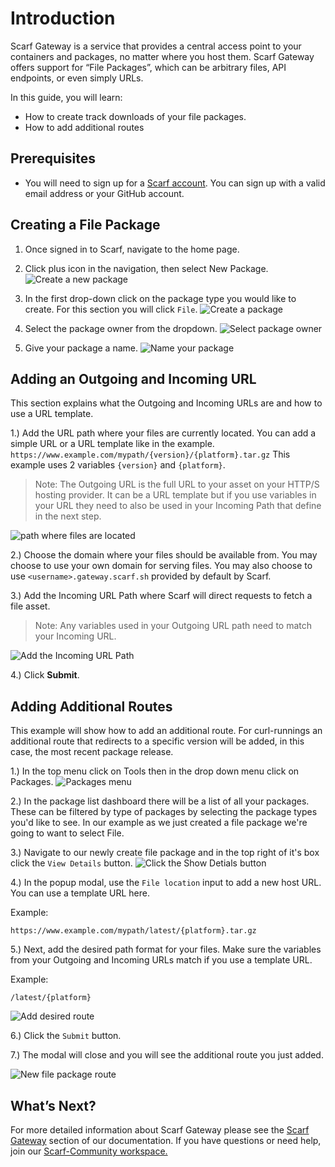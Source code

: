 # Introduction

Scarf Gateway is a service that provides a central access point to your containers and packages, no matter where you host them. Scarf Gateway offers support for “File Packages”, which can be arbitrary files, API endpoints, or even simply URLs.

In this guide, you will learn:

- How to create track downloads of your file packages.
- How to add additional routes


## Prerequisites

- You will need to sign up for a [Scarf account](https://scarf.sh/signup).
  You can sign up with a valid email address or your GitHub account.

## Creating a File Package
1. Once signed in to Scarf, navigate to the home page. 

2. Click plus icon in the navigation, then select New Package.
![Create a new package](assets/pics/qs-file-packages/create-new-package.png)

3. In the first drop-down click on the package type you would like to create. For this section you will click `File`.
![Create a package](assets/pics/qs-file-packages/create-file.png)

4. Select the package owner from the dropdown.
![Select package owner](assets/pics/qs-file-packages/file-package-select-owner.png)

5. Give your package a name.
![Name your package](assets/pics/qs-file-packages/file-package-name.png)

## Adding an Outgoing and Incoming URL
This section explains what the Outgoing and Incoming URLs are and how to use a URL template.

1.) Add the URL path where your files are currently located. You can add a simple URL or a URL template like in the example. `https://www.example.com/mypath/{version}/{platform}.tar.gz`
This example uses 2 variables `{version}` and `{platform}`.
 > Note: The Outgoing URL is the full URL to your asset on your HTTP/S hosting provider. It can be a URL template but if you use variables in your URL they need to also be used in your Incoming Path that define in the next step.

![path where files are located](assets/pics/qs-file-packages/file-package-outgoing-url.png)

2.) Choose the domain where your files should be available from. You may choose to use your own domain for serving files. You may also choose to use `<username>.gateway.scarf.sh` provided by default by Scarf.

3.) Add the Incoming URL Path where Scarf will direct requests to fetch a file asset.

> Note: Any variables used in your Outgoing URL path need to match your Incoming URL.

 ![Add the Incoming URL Path](assets/pics/qs-file-packages/file-package-incoming.png)

4.) Click **Submit**.

## Adding Additional Routes
This example will show how to add an additional route. For curl-runnings an additional route that redirects to a specific version will be added, in this case, the most recent package release.

1.) In the top menu click on Tools then in the drop down menu click on Packages.
![Packages menu](assets/pics/qs-file-packages/file-package-menu-packages.png)

2.) In the package list dashboard there will be a list of all your packages. These can be filtered by type of packages by selecting the package types you'd like to see. In our example as we just created a file package we're going to want to select File.

3.) Navigate to our newly create file package and in the top right of it's box click the `View Details` button.
![Click the Show Detials button](assets/pics/qs-file-packages/file-package-view-details.png)

4.) In the popup modal, use the `File location` input to add a new host URL. You can use a template URL here.

Example:

`https://www.example.com/mypath/latest/{platform}.tar.gz`

5.) Next, add the desired path format for your files. Make sure the variables from your Outgoing and Incoming URLs match if you use a template URL.

Example: 

`/latest/{platform}`

![Add desired route](assets/pics/qs-file-packages/file-package-aditional-route.png)

6.) Click the `Submit` button.

7.) The modal will close and you will see the additional route you just added.

![New file package route](assets/pics/qs-file-packages/file-package-new-route.png)

## What’s Next?

For more detailed information about Scarf Gateway please see the [Scarf Gateway](https://docs.scarf.sh/gateway/) section of our documentation.
If you have questions or need help, join our [Scarf-Community workspace.](https://tinyurl.com/scarf-community-slack)
